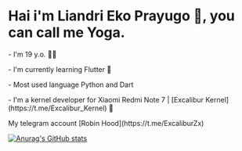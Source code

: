 <h1>Hai i'm Liandri Eko Prayugo 👋, you can call me Yoga.</h1>
<p>- I'm 19 y.o. 🧑🏻</p>
<p>- I'm currently learning Flutter 📖</p>
<p>- Most used language Python and Dart</p>
<p>- I'm a kernel developer for Xiaomi Redmi Note 7 | [Excalibur Kernel](https://t.me/Excalibur_Kernel) 📱</p>

<p>My telegram account [Robin Hood](https://t.me/ExcaliburZx)</p>

[![Anurag's GitHub stats](https://github-readme-stats.vercel.app/api?username=Yoga3911&theme=radical&show_icons=true)](https://github.com/anuraghazra/github-readme-stats)
